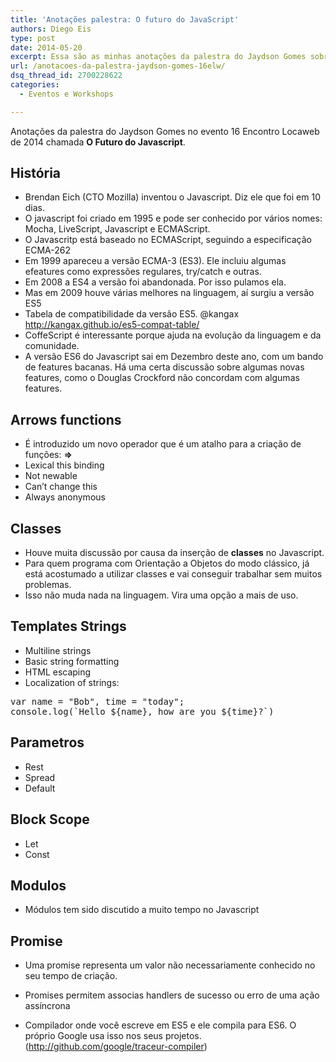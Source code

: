 ```yaml
---
title: 'Anotações palestra: O futuro do JavaScript'
authors: Diego Eis
type: post
date: 2014-05-20
excerpt: Essa são as minhas anotações da palestra do Jaydson Gomes sobre as principais mudanças da próxima versão do Javascript.
url: /anotacoes-da-palestra-jaydson-gomes-16elw/
dsq_thread_id: 2700228622
categories:
  - Eventos e Workshops

---
```

Anotações da palestra do Jaydson Gomes no evento 16 Encontro Locaweb de 2014 chamada **O Futuro do Javascript**.

## História

  * Brendan Eich (CTO Mozilla) inventou o Javascript. Diz ele que foi em 10 dias.
  * O javascript foi criado em 1995 e pode ser conhecido por vários nomes: Mocha, LiveScript, Javascript e ECMAScript.
  * O Javascritp está baseado no ECMAScript, seguindo a especificação ECMA-262
  * Em 1999 apareceu a versão ECMA-3 (ES3). Ele incluiu algumas efeatures como expressões regulares, try/catch e outras.
  * Em 2008 a ES4 a versão foi abandonada. Por isso pulamos ela.
  * Mas em 2009 houve várias melhores na linguagem, aí surgiu a versão ES5
  * Tabela de compatibilidade da versão ES5. @kangax http://kangax.github.io/es5-compat-table/
  * CoffeScript é interessante porque ajuda na evolução da linguagem e da comunidade.
  * A versão ES6 do Javascript sai em Dezembro deste ano, com um bando de features bacanas. Há uma certa discussão sobre algumas novas features, como o Douglas Crockford não concordam com algumas features.

## Arrows functions

  * É introduzido um novo operador que é um atalho para a criação de funções: **=>**
  * Lexical this binding
  * Not newable
  * Can&#8217;t change this
  * Always anonymous

## Classes

  * Houve muita discussão por causa da inserção de **classes** no Javascript.
  * Para quem programa com Orientação a Objetos do modo clássico, já está acostumado a utilizar classes e vai conseguir trabalhar sem muitos problemas.
  * Isso não muda nada na linguagem. Vira uma opção a mais de uso.

## Templates Strings

  * Multiline strings
  * Basic string formatting
  * HTML escaping
  * Localization of strings:

<pre class="lang-javascript">var name = "Bob", time = "today";
console.log(`Hello ${name}, how are you ${time}?`)</pre>

## Parametros

  * Rest
  * Spread
  * Default

## Block Scope

  * Let
  * Const

## Modulos

  * Módulos tem sido discutido a muito tempo no Javascript

## Promise

  * Uma promise representa um valor não necessariamente conhecido no seu tempo de criação.
  * Promises permitem associas handlers de sucesso ou erro de uma ação assíncrona

  * Compilador onde você escreve em ES5 e ele compila para ES6. O próprio Google usa isso nos seus projetos. (<http://github.com/google/traceur-compiler>)